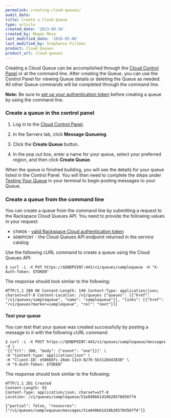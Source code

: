 ```yaml
---
permalink: creating-cloud-queues/
audit_date:
title: Create a Cloud Queue
type: article
created_date: '2013-09-16'
created_by: Megan Meza
last_modified_date: '2016-05-06'
last_modified_by: Stephanie Fillmon
product: Cloud Queues
product_url: cloud-queues
---
```


Creating a Cloud Queue can be accomplished through the [Cloud Control Panel](https://mycloud.rackspace.com) or
at the command line. After creating the Queue, you can use the
Control Panel for viewing Queue details or deleting the Queue as
needed. All other Queue commands will be completed through the command line.

**Note:** Be sure to [set up your authentication token](/how-to/cloud-queues-curl-cookbook)
before creating a queue by using the command line.

### Create a queue in the control panel

1. Log in to the [Cloud Control Panel](https://mycloud.rackspace.com).

2. In the Servers tab, click **Message Queueing**.

3. Click the **Create Queue** button.

4. In the pop out box, enter a name for your queue, select your preferred region, and then click **Create Queue**.

When the queue is finished building, you will see the details for your
queue listed in the Control Panel. You will then need to complete the
steps under [Testing Your Queue](/how-to/cloud-queues-curl-cookbook)
in your terminal to begin posting messages to your Queue.

### Create a queue from the command line

You can create a queue from the command line by submitting a request to the Rackspace Cloud
Queues API. You need to provide the following values in your request:

-  `$TOKEN` - [valid Rackspace Cloud authentication token](https://developer.rackspace.com/docs/cloud-queues/v1/developer-guide/#document-getting-started/authenticate)
-  `$ENDPOINT` -  the Cloud Queues API endpoint returned in the service catalog

Use the following cURL command to create a queue using the Cloud Queues API:

    $ curl -i -X PUT https://$ENDPOINT:443/v1/queues/samplequeue -H "X-Auth-Token: $TOKEN"

The response should look similar to the following:

    HTTP/1.1 200 OK Content-Length: 140 Content-Type: application/json; charset=utf-8 Content-Location: /v1/queues {"queues": [{"href": "/v1/queues/samplequeue", "name": "samplequeue"}], "links": [{"href": "/v1/queues?marker=samplequeue", "rel": "next"}]}

#### Test your queue

You can test that your queue was created successfully by posting a message to it with the following cURL command:

    $ curl -i -X POST https://$ENDPOINT:443/v1/queues/samplequeue/messages -d \
    '[{"ttl": 300, "body": {"event": "one"}}]' \
    -H "Content-type: application/json" \
    -H "Client-ID: e58668fc-26eb-11e3-8270-5b3128d43830" \
    -H "X-Auth-Token: $TOKEN"

The response should look similar to the following:

    HTTP/1.1 201 Created
    Content-Length: 93
    Content-Type: application/json; charset=utf-8
    Location: /v1/queues/samplequeue/51e840b61d10b20570d56ff4

    {"partial": false, "resources": ["/v1/queues/samplequeue/messages/51e840b61d10b20570d56ff4"]}
